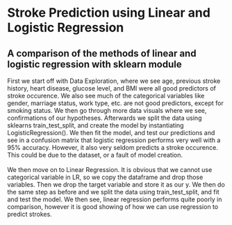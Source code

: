 # Stroke Prediction using Linear and Logistic Regression

## A comparison of the methods of linear and logistic regression with sklearn module
                                        
First we start off with Data Exploration, where we see age, previous stroke history, heart disease, glucose level, and BMI were all good predictors of stroke occurence. We also see much of the categorical variables like gender, marriage status, work type, etc. are not 
good predictors, except for smoking status. We then go through more data visuals where we see, confirmations of our hypotheses. Afterwards we split the data using sklearns train_test_split, and create the model by instantiating LogisticRegression(). We then fit the model,
and test our predictions and see in a confusion matrix that logistic regression performs very well with a 95% accuracy. However, it also very seldom predicts a stroke occurence. This could be due to the dataset, or a fault of model creation. 
<br>
<br>
We then move on to Linear Regression. It is obvious that we cannot use categorical variable in LR, so we copy the dataframe and drop those variables. Then we drop the target variable and store it as our y. We then do the same step as before and we split the data using train_test_split, and fit and test the model. We then see, linear regression performs quite poorly in comparison, however it is good showing of how we can use regression to predict strokes.
